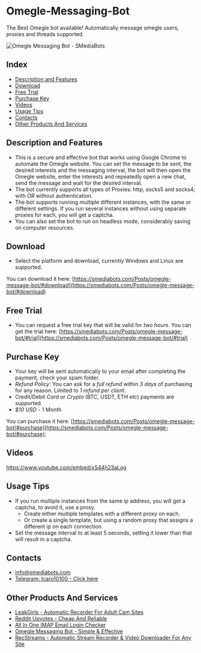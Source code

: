 # Omegle-Messaging-Bot
The Best Omegle bot available! Automatically message omegle users, proxies and threads supported.

![Omegle Messaging Bot - SMediaBots](https://smediabots.com/Images/omegle.webp)

## Index
- [Description and Features](#description-and-features)
- [Download](#download)
- [Free Trial](#free-trial)
- [Purchase Key](#purchase-key)
- [Videos](#videos)
- [Usage Tips](#usage-tips)
- [Contacts](#contacts)
- [Other Products And Services](#other-products-and-services)

## Description and Features
- This is a secure and effective bot that works using Google Chrome to automate the Omegle website. You can set the message to be sent, the desired interests and the messaging interval, the bot will then open the Omegle website, enter the interests and repeatedly open a new chat, send the message and wait for the desired interval.
- The bot currently supports all types of Proxies: http, socks5 and socks4; with *OR* without authentication.
- The bot supports running multiple different instances, with the same or different settings. If you run several instances without using separate proxies for each, you will get a captcha.
- You can also set the bot to run on headless mode, considerably saving on computer resources.

## Download
- Select the platform and download, currently Windows and Linux are supported.

You can download it here: [https://smediabots.com/Posts/omegle-message-bot/#download](https://smediabots.com/Posts/omegle-message-bot/#download)

## Free Trial
- You can request a free trial key that will be valid for *two hours*. You can get the trial here: [https://smediabots.com/Posts/omegle-message-bot/#trial](https://smediabots.com/Posts/omegle-message-bot/#trial)

## Purchase Key
- Your key will be sent automatically to your email after completing the payment, check your spam folder.
- *Refund Policy*: You can ask for a *full refund* within *3 days* of purchasing for any reason. Limited to *1 refund per client*.
- Credit/Debit *Card* or *Crypto* (BTC, USDT, ETH etc) payments are supported.
- *$10 USD* - 1 Month

You can purchase it here: [https://smediabots.com/Posts/omegle-message-bot/#purchase](https://smediabots.com/Posts/omegle-message-bot/#purchase);


## Videos

https://www.youtube.com/embed/xS44h23aLog

## Usage Tips
- If you run multiple instances from the same ip address, you will get a captcha, to avoid it, use a proxy.
  - Create either multiple templates with a different proxy on each.
  - Or create a single template, but using a random proxy that assigns a different ip on each connection.
- Set the message interval to at least 5 seconds, setting it lower than that will result in a captcha.

## Contacts
- [info@smediabots.com](mailto:info@smediabots.com)
- [Telegram: Icaro10100 - Click here](https://telegram.me/Icaro10100)


## Other Products And Services
- [LeakGirls - Automatic Recorder For Adult Cam Sites](https://leakgirls.com)
- [Reddit Upvotes - Cheap And Reliable](https://smediabots.com/Posts/reddit-upvotes/)
- [All In One IMAP Email Login Checker](https://smediabots.com/Posts/imap-aio-email-checker/)
- [Omegle Messaging Bot - Simple & Effective](https://smediabots.com/Posts/omegle-message-bot/)
- [RecStreams - Automatic Stream Recorder & Video Downloader For Any Site](https://recstreams.com/)

